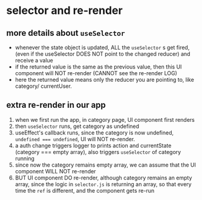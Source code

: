 # selector and re-render

## more details about `useSelector`
- whenever the state object is updated, ALL the `useSelector` s get fired, (even if the useSelector DOES NOT point to the changed reducer) and receive a value
- if the returned value is the same as the previous value, then this UI component will NOT re-render (CANNOT see the re-render LOG)
- here the returned value means only the reducer you are pointing to, like category/ currentUser.

## extra re-render in our app
1. when we first run the app, in category page, UI component first renders
2. then `useSelector` runs, get category as undefined
3. useEffect's callback runs, since the category is now undefined, `undefined === undefined`, UI will NOT re-render.
4. a auth change triggers logger to prints action and currentState (category === empty array), also triggers `useSelector` of category running
5. since now the category remains empty array, we can assume that the UI component WILL NOT re-render
6. BUT UI component DO re-render, although category remains an empty array, since the logic in `selector.js` is returning an array, so that every time the `ref` is different, and the component gets re-run



